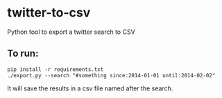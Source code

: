 twitter-to-csv
==============

Python tool to export a twitter search to CSV

To run:
------
  
    pip install -r requirements.txt
    ./export.py --search "#something since:2014-01-01 until:2014-02-02"

It will save the results in a csv file named after the search.
